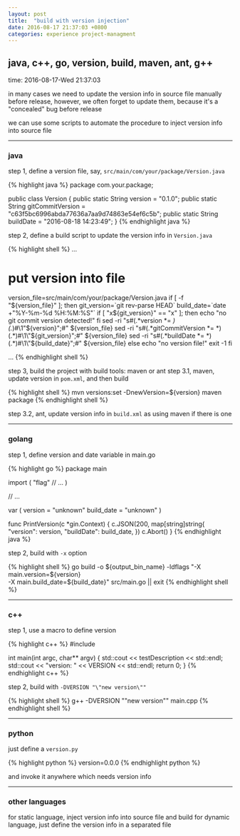 ```yaml
---
layout: post
title:  "build with version injection"
date: 2016-08-17 21:37:03 +0800
categories: experience project-managment
---
```


## java, c++, go, version, build, maven, ant, g++
time: 2016-08-17-Wed 21:37:03

in many cases we need to update the version info in source file manually before
release, however, we often forget to update them, because it's a "concealed" bug
before release

we can use some scripts to automate the procedure to inject version info into
source file

---

### java

<!-- more -->

step 1, define a version file, say, `src/main/com/your/package/Version.java`

{% highlight java %}
package com.your.package;

public class Version {
	public static String version = "0.1.0";
	public static String gitCommitVersion = "c63f5bc6996abda77636a7aa9d74863e54ef6c5b";
	public static String buildDate = "2016-08-18 14:23:49";
}
{% endhighlight java %}

step 2, define a build script to update the version info in `Version.java`

{% highlight shell %}
...

 # put version into file
version_file=src/main/com/your/package/Version.java
if [ -f "${version_file}" ]; then
	git_version=`git rev-parse HEAD`
	build_date=`date +"%Y-%m-%d %H:%M:%S"`
	if [ "x${git_version}" == "x" ]; then
		echo "no git commit version detected!"
	fi
	sed -ri "s#(.*version *= *)(.*)#\1\"${version}\";#" ${version_file}
	sed -ri "s#(.*gitCommitVersion *= *)(.*)#\1\"${git_version}\";#" ${version_file}
	sed -ri "s#(.*buildDate *= *)(.*)#\1\"${build_date}\";#" ${version_file}
else
	echo "no version file!"
	exit -1
fi

...
{% endhighlight shell %}

step 3, build the project with build tools: maven or ant
step 3.1, maven, update version in `pom.xml`, and then build

{% highlight shell %}
mvn versions:set -DnewVersion=${version}
maven package
{% endhighlight shell %}

step 3.2, ant, update version info in `build.xml` as using maven if there is one

---

### golang

step 1, define version and date variable in main.go

{% highlight go %}
package main

import (
	"flag"
	// ...
)

// ...

var (
	version = "unknown"
	build_date = "unknown"
)

func PrintVersion(c *gin.Context) {
	c.JSON(200, map[string]string{
		"version": version,
		"buildDate": build_date,
	})
	c.Abort()
}
{% endhighlight java %}

step 2, build with `-x` option

{% highlight shell %}
go build -o ${output_bin_name} -ldflags "-X main.version=${version} \
	-X main.build_date=${build_date}" src/main.go || exit
{% endhighlight shell %}

---

### c++
step 1, use a macro to define version

{% highlight c++ %}
 #include <iostream>

int main(int argc, char** argv) {
	std::cout << testDescription << std::endl;
	std::cout << "version: " << VERSION << std::endl;
	return 0;
}
{% endhighlight c++ %}

step 2, build with `-DVERSION "\"new version\""`

{% highlight shell %}
g++ -DVERSION "\"new version\"" main.cpp
{% endhighlight shell %}

---

### python
just define a `version.py`

{% highlight python %}
version=0.0.0
{% endhighlight python %}

and invoke it anywhere which needs version info

---

### other languages
for static language, inject version info into source file and build
for dynamic language, just define the version info in a separated file

